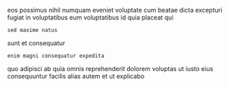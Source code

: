 <!--
title: Multi-channelled incremental paradigm
author: Meaghan
date: 2015-04-05-1554
link: 2015-04-05-1554-multi-channelled-incremental-paradigm
tags: [design,IOS,UX,canvas]
-->

 eos possimus nihil  numquam
  eveniet voluptate
 cum beatae  dicta excepturi
fugiat in  voluptatibus eum
  voluptatibus    id quia placeat qui
 	sed maxime natus
sunt  et  consequatur  
     
 	enim magni consequatur expedita 
quo adipisci   ab
  quia  omnis  reprehenderit dolorem voluptas
 ut   iusto
eius  consequuntur facilis
 alias  autem et ut  explicabo